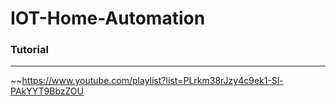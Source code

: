 # IOT-Home-Automation

### Tutorial
-------------------
~~https://www.youtube.com/playlist?list=PLrkm38rJzy4c9ek1-Sl-PAkYYT9BbzZOU

